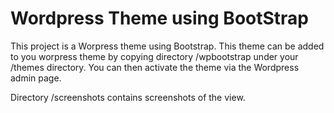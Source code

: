 # Wordpress Theme using BootStrap

This project is a Worpress theme using Bootstrap. This theme can be added to you worpress theme by copying directory /wpbootstrap under your /themes directory. You can then activate the theme via the Wordpress admin page.

Directory /screenshots contains screenshots of the view.
